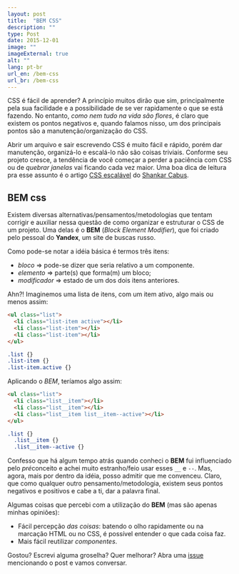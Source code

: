 ```yaml
---
layout: post
title:  "BEM CSS"
description: ""
type: Post
date: 2015-12-01
image: ""
imageExternal: true
alt: ""
lang: pt-br
url_en: /bem-css
url_br: /bem-css
---
```


CSS é fácil de aprender? A princípio muitos dirão que sim, principalmente pela sua facilidade e a possibilidade de se ver rapidamente o que se está fazendo. No entanto, *como nem tudo na vida são flores*, é claro que existem os pontos negativos e, quando falamos nisso, um dos principais pontos são a manutenção/organização do CSS.

Abrir um arquivo e sair escrevendo CSS é muito fácil e rápido, porém dar manutenção, organizá-lo e escalá-lo não são coisas triviais. Conforme seu projeto cresce, a tendência de você começar a perder a paciência com CSS ou de *quebrar janelas* vai ficando cada vez maior. Uma boa dica de leitura pra esse assunto é o artigo [CSS escalável](https://medium.com/@shankarcabus/css-escalavel-parte-1-41e7e863799e#.4hmtk7tuv) do [Shankar Cabus](https://twitter.com/shankarcabus?lang=pt).

## BEM css

Existem diversas alternativas/pensamentos/metodologias que tentam corrigir e auxiliar nessa questão de como organizar e estruturar o CSS de um projeto. Uma delas é o **BEM** (*Block Element Modifier*), que foi criado pelo pessoal do **Yandex**, um site de buscas russo.

Como pode-se notar a idéia básica é termos três itens:

* *bloco* => pode-se dizer que seria relativo a um componente.
* *elemento* => parte(s) que forma(m) um bloco;
* *modificador* => estado de um dos dois itens anteriores.

Ahn?! Imaginemos uma lista de itens, com um item ativo, algo mais ou menos assim:

```html
<ul class="list">
  <li class="list-item active"></li>
  <li class="list-item"></li>
  <li class="list-item"></li>
</ul>
```

```css
.list {}
.list-item {}
.list-item.active {}
```

Aplicando o *BEM*, teríamos algo assim:

```html
<ul class="list">
  <li class="list__item"></li>
  <li class="list__item"></li>
  <li class="list__item list__item--active"></li>
</ul>
```

```css
.list {}
  .list__item {}
  .list__item--active {}
```

Confesso que há algum tempo atrás quando conheci o **BEM** fui influenciado pelo *pré*conceito e achei muito estranho/feio usar esses `__` e `--`. Mas, agora, mais por dentro da idéia, posso admitir que me convenceu. Claro, que como qualquer outro pensamento/metodologia, existem seus pontos negativos e positivos e cabe a ti, dar a palavra final.

Algumas coisas que percebi com a utilização do **BEM** (mas são apenas minhas opiniões):

* Fácil percepção *das coisas*: batendo o olho rapidamente ou na marcação HTML ou no CSS, é possível entender o que cada coisa faz.
* Mais fácil reutilizar *componentes*.

Gostou? Escrevi alguma groselha? Quer melhorar? Abra uma [issue](https://github.com/raphaelfabeni/raphaelfabeni.github.io/issues) mencionando o post e vamos conversar.
